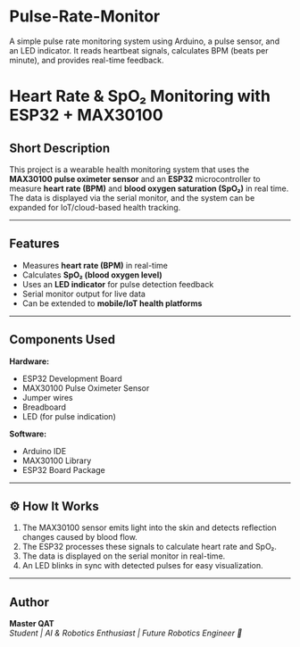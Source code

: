 # Pulse-Rate-Monitor
A simple pulse rate monitoring system using Arduino, a pulse sensor, and an LED indicator. It reads heartbeat signals, calculates BPM (beats per minute), and provides real-time feedback.
#  Heart Rate & SpO₂ Monitoring with ESP32 + MAX30100

##  Short Description
This project is a wearable health monitoring system that uses the **MAX30100 pulse oximeter sensor** and an **ESP32** microcontroller to measure **heart rate (BPM)** and **blood oxygen saturation (SpO₂)** in real time. The data is displayed via the serial monitor, and the system can be expanded for IoT/cloud-based health tracking.

---

##  Features
- Measures **heart rate (BPM)** in real-time  
- Calculates **SpO₂ (blood oxygen level)**  
- Uses an **LED indicator** for pulse detection feedback  
- Serial monitor output for live data  
- Can be extended to **mobile/IoT health platforms**

---

##  Components Used
**Hardware:**
- ESP32 Development Board  
- MAX30100 Pulse Oximeter Sensor  
- Jumper wires  
- Breadboard  
- LED (for pulse indication)  

**Software:**
- Arduino IDE  
- MAX30100 Library  
- ESP32 Board Package  

---

## ⚙ How It Works
1. The MAX30100 sensor emits light into the skin and detects reflection changes caused by blood flow.  
2. The ESP32 processes these signals to calculate heart rate and SpO₂.  
3. The data is displayed on the serial monitor in real-time.  
4. An LED blinks in sync with detected pulses for easy visualization.  

---

##  Author
**Master QAT**  
*Student | AI & Robotics Enthusiast | Future Robotics Engineer 🚀*  
